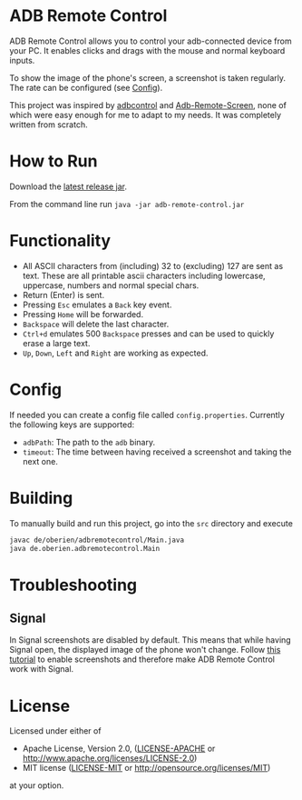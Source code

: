 # ADB Remote Control

ADB Remote Control allows you to control your adb-connected device from your PC.
It enables clicks and drags with the mouse and normal keyboard inputs.

To show the image of the phone's screen, a screenshot is taken regularly.
The rate can be configured (see [Config](#config)).

This project was inspired by [adbcontrol](http://marian.schedenig.name/2014/07/03/remote-control-your-android-phone-through-adb/)
and [Adb-Remote-Screen](https://github.com/MajeurAndroid/Adb-Remote-Screen), none of which were easy enough for me to
adapt to my needs.
It was completely written from scratch.

# How to Run

Download the [latest release jar](https://github.com/oberien/adb-remote-control/releases/download/v0.1.1/adb-remote-control.jar).

From the command line run `java -jar adb-remote-control.jar`

# Functionality

* All ASCII characters from (including) 32 to (excluding) 127 are sent as text.
  These are all printable ascii characters including lowercase, uppercase,
  numbers and normal special chars.
* Return (Enter) is sent.
* Pressing `Esc` emulates a `Back` key event.
* Pressing `Home` will be forwarded.
* `Backspace` will delete the last character.
* `Ctrl+d` emulates 500 `Backspace` presses and can be used to quickly erase
  a large text.
* `Up`, `Down`, `Left` and `Right` are working as expected.

# Config

If needed you can create a config file called `config.properties`.
Currently the following keys are supported:

* `adbPath`: The path to the `adb` binary.
* `timeout`: The time between having received a screenshot and taking the next one.

# Building

To manually build and run this project, go into the `src` directory and execute

```sh
javac de/oberien/adbremotecontrol/Main.java
java de.oberien.adbremotecontrol.Main 
```

# Troubleshooting

## Signal

In Signal screenshots are disabled by default.
This means that while having Signal open, the displayed image of the phone
won't change.
Follow [this tutorial](support.whispersystems.org/hc/en-us/articles/213191027-Can-I-take-a-screenshot-)
to enable screenshots and therefore make ADB Remote Control work with Signal.

# License

Licensed under either of

 * Apache License, Version 2.0, ([LICENSE-APACHE](LICENSE-APACHE) or http://www.apache.org/licenses/LICENSE-2.0)
 * MIT license ([LICENSE-MIT](LICENSE-MIT) or http://opensource.org/licenses/MIT)

at your option.
